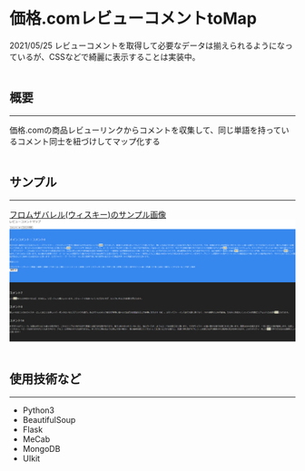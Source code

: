 <h1>価格.comレビューコメントtoMap</h1>
2021/05/25
レビューコメントを取得して必要なデータは揃えられるようになっているが、CSSなどで綺麗に表示することは実装中。<br>
<br>

<h2>概要</h2>
<hr>
価格.comの商品レビューリンクからコメントを収集して、同じ単語を持っているコメント同士を紐づけしてマップ化する<br>
<br>

<h2>サンプル</h2>
<hr>
<a href="https://review.kakaku.com/review/K0000695816/#tab">フロムザバレル(ウィスキー)のサンプル画像</a>
<img src="whisky_review_map.png">
<br><br>

<h2>使用技術など</h2>
<hr>
<ul>
<li>Python3
<li>BeautifulSoup
<li>Flask
<li>MeCab
<li>MongoDB
<li>UIkit
</ul>
